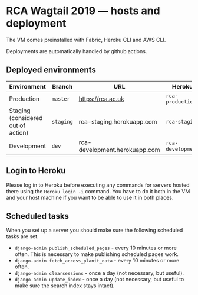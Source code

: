# RCA Wagtail 2019 — hosts and deployment

The VM comes preinstalled with Fabric, Heroku CLI and AWS CLI.

Deployments are automatically handled by github actions.

## Deployed environments

| Environment                        | Branch    | URL                           | Heroku            |
| ---------------------------------- | --------- | ----------------------------- | ----------------- |
| Production                         | `master`  | https://rca.ac.uk             | `rca-production`  |
| Staging (considered out of action) | `staging` | rca-staging.herokuapp.com     | `rca-staging`     |
| Development                        | `dev`     | rca-development.herokuapp.com | `rca-development` |

## Login to Heroku

Please log in to Heroku before executing any commands for servers hosted there
using the `Heroku login -i` command. You have to do it both in the VM and your
host machine if you want to be able to use it in both places.

## Scheduled tasks

When you set up a server you should make sure the following scheduled tasks are set.

- `django-admin publish_scheduled_pages` - every 10 minutes or more often. This is necessary to make publishing scheduled pages work.
- `django-admin fetch_access_planit_data` - every 10 minutes or more often.
- `django-admin clearsessions` - once a day (not necessary, but useful).
- `django-admin update_index` - once a day (not necessary, but useful to make sure the search index stays intact).
